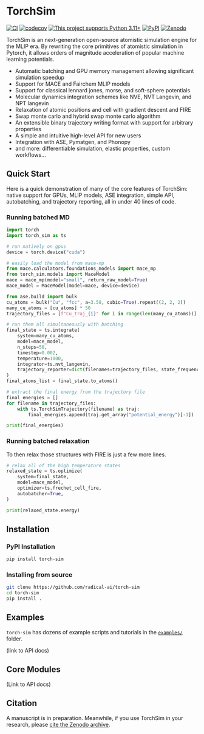 # TorchSim

[![CI](https://github.com/radical-ai/torch-sim/actions/workflows/test.yml/badge.svg)](https://github.com/radical-ai/torch-sim/actions/workflows/test.yml)
[![codecov](https://codecov.io/gh/radical-ai/torch-sim/branch/main/graph/badge.svg)](https://codecov.io/gh/radical-ai/torch-sim)
[![This project supports Python 3.11+](https://img.shields.io/badge/Python-3.11+-blue.svg?logo=python&logoColor=white)](https://python.org/downloads)
[![PyPI](https://img.shields.io/pypi/v/torch-sim?logo=pypi&logoColor=white)](https://pypi.org/project/torch-sim)
[![Zenodo](https://img.shields.io/badge/DOI-TODO-blue?logo=Zenodo&logoColor=white)][zenodo]

[zenodo]: https://zenodo.org/records/15127004

<!-- help docs find start of prose in readme, DO NOT REMOVE -->
TorchSim is an next-generation open-source atomistic simulation engine for the MLIP era. By rewriting the core primitives of atomistic simulation in Pytorch, it allows orders of magnitude acceleration of popular machine learning potentials.

* Automatic batching and GPU memory management allowing significant simulation speedup
* Support for MACE and Fairchem MLIP models
* Support for classical lennard jones, morse, and soft-sphere potentials
* Molecular dynamics integration schemes like NVE, NVT Langevin, and NPT langevin
* Relaxation of atomic positions and cell with gradient descent and FIRE
* Swap monte carlo and hybrid swap monte carlo algorithm
* An extensible binary trajectory writing format with support for arbitrary properties
* A simple and intuitive high-level API for new users
* Integration with ASE, Pymatgen, and Phonopy
* and more: differentiable simulation, elastic properties, custom workflows...

## Quick Start

Here is a quick demonstration of many of the core features of TorchSim:
native support for GPUs, MLIP models, ASE integration, simple API,
autobatching, and trajectory reporting, all in under 40 lines of code.

### Running batched MD

```py
import torch
import torch_sim as ts

# run natively on gpus
device = torch.device("cuda")

# easily load the model from mace-mp
from mace.calculators.foundations_models import mace_mp
from torch_sim.models import MaceModel
mace = mace_mp(model="small", return_raw_model=True)
mace_model = MaceModel(model=mace, device=device)

from ase.build import bulk
cu_atoms = bulk("Cu", "fcc", a=3.58, cubic=True).repeat((2, 2, 2))
many_cu_atoms = [cu_atoms] * 50
trajectory_files = [f"Cu_traj_{i}" for i in range(len(many_cu_atoms))]

# run them all simultaneously with batching
final_state = ts.integrate(
    system=many_cu_atoms,
    model=mace_model,
    n_steps=50,
    timestep=0.002,
    temperature=1000,
    integrator=ts.nvt_langevin,
    trajectory_reporter=dict(filenames=trajectory_files, state_frequency=10),
)
final_atoms_list = final_state.to_atoms()

# extract the final energy from the trajectory file
final_energies = []
for filename in trajectory_files:
    with ts.TorchSimTrajectory(filename) as traj:
        final_energies.append(traj.get_array("potential_energy")[-1])

print(final_energies)
```

### Running batched relaxation

To then relax those structures with FIRE is just a few more lines.

```py
# relax all of the high temperature states
relaxed_state = ts.optimize(
    system=final_state,
    model=mace_model,
    optimizer=ts.frechet_cell_fire,
    autobatcher=True,
)

print(relaxed_state.energy)
```

## Installation

### PyPI Installation

```sh
pip install torch-sim
```

### Installing from source

```sh
git clone https://github.com/radical-ai/torch-sim
cd torch-sim
pip install .
```

## Examples

`torch-sim` has dozens of example scripts and tutorials in the [`examples/`](examples/readme.md) folder.

(link to API docs)

## Core Modules

(Link to API docs)

## Citation

A manuscript is in preparation. Meanwhile, if you use TorchSim in your research, please [cite the Zenodo archive][zenodo].
